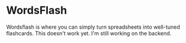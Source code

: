 # WordsFlash

Wordsflash is where you can simply turn spreadsheets into well-tuned flashcards. This doesn't work yet. I'm still working on the backend.